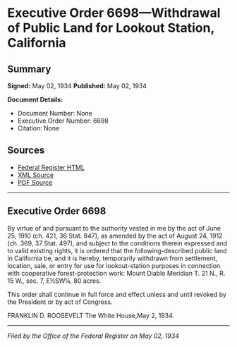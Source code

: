 # Executive Order 6698—Withdrawal of Public Land for Lookout Station, California

## Summary

**Signed:** May 02, 1934
**Published:** May 02, 1934

**Document Details:**
- Document Number: None
- Executive Order Number: 6698
- Citation: None

## Sources
- [Federal Register HTML](https://www.presidency.ucsb.edu/documents/executive-order-6698-withdrawal-public-land-for-lookout-station-california)
- [XML Source](None)
- [PDF Source](None)

---

## Executive Order 6698

By virtue of and pursuant to the authority vested in me by the act of June 25, 1910 (ch. 421, 36 Stat. 847), as amended by the act of August 24, 1912 (ch. 369, 37 Stat. 497), and subject to the conditions therein expressed and to valid existing rights, it is ordered that the following-described public land in California be, and it is hereby, temporarily withdrawn from settlement, location, sale, or entry for use for lookout-station purposes in connection with cooperative forest-protection work:
Mount Diablo Meridian
T. 21 N., R. 15 W., sec. 7, E½SW¼, 80 acres.

This order shall continue in full force and effect unless and until revoked by the President or by act of Congress.

FRANKLIN D. ROOSEVELT
The White House,May 2, 1934.

---

*Filed by the Office of the Federal Register on May 02, 1934*
